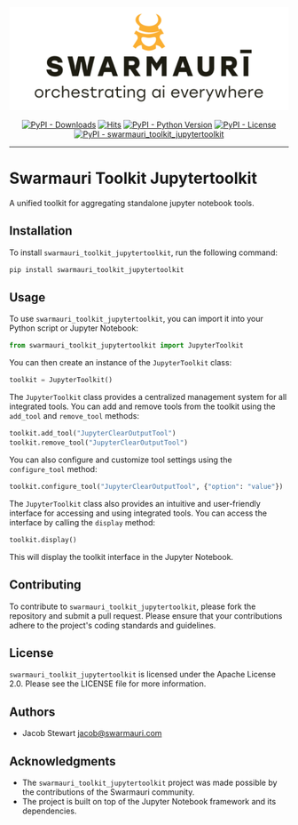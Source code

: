 
![Swarmauri Logo](https://github.com/swarmauri/swarmauri-sdk/blob/3d4d1cfa949399d7019ae9d8f296afba773dfb7f/assets/swarmauri.brand.theme.svg)

<p align="center">
    <a href="https://pypi.org/project/swarmauri_toolkit_jupytertoolkit/">
        <img src="https://img.shields.io/pypi/dm/swarmauri_toolkit_jupytertoolkit" alt="PyPI - Downloads"/></a>
    <a href="https://hits.sh/github.com/swarmauri/swarmauri-sdk/tree/master/pkgs/community/swarmauri_toolkit_jupytertoolkit/">
        <img alt="Hits" src="https://hits.sh/github.com/swarmauri/swarmauri-sdk/tree/master/pkgs/community/swarmauri_toolkit_jupytertoolkit.svg"/></a>
    <a href="https://pypi.org/project/swarmauri_toolkit_jupytertoolkit/">
        <img src="https://img.shields.io/pypi/pyversions/swarmauri_toolkit_jupytertoolkit" alt="PyPI - Python Version"/></a>
    <a href="https://pypi.org/project/swarmauri_toolkit_jupytertoolkit/">
        <img src="https://img.shields.io/pypi/l/swarmauri_toolkit_jupytertoolkit" alt="PyPI - License"/></a>
    <a href="https://pypi.org/project/swarmauri_toolkit_jupytertoolkit/">
        <img src="https://img.shields.io/pypi/v/swarmauri_toolkit_jupytertoolkit?label=swarmauri_toolkit_jupytertoolkit&color=green" alt="PyPI - swarmauri_toolkit_jupytertoolkit"/></a>
</p>

---

# Swarmauri Toolkit Jupytertoolkit

A unified toolkit for aggregating standalone jupyter notebook tools.

## Installation

To install `swarmauri_toolkit_jupytertoolkit`, run the following command:

```bash
pip install swarmauri_toolkit_jupytertoolkit
```

## Usage

To use `swarmauri_toolkit_jupytertoolkit`, you can import it into your Python script or Jupyter Notebook:

```python
from swarmauri_toolkit_jupytertoolkit import JupyterToolkit
```

You can then create an instance of the `JupyterToolkit` class:

```python
toolkit = JupyterToolkit()
```

The `JupyterToolkit` class provides a centralized management system for all integrated tools. You can add and remove tools from the toolkit using the `add_tool` and `remove_tool` methods:

```python
toolkit.add_tool("JupyterClearOutputTool")
toolkit.remove_tool("JupyterClearOutputTool")
```

You can also configure and customize tool settings using the `configure_tool` method:

```python
toolkit.configure_tool("JupyterClearOutputTool", {"option": "value"})
```

The `JupyterToolkit` class also provides an intuitive and user-friendly interface for accessing and using integrated tools. You can access the interface by calling the `display` method:

```python
toolkit.display()
```

This will display the toolkit interface in the Jupyter Notebook.

## Contributing

To contribute to `swarmauri_toolkit_jupytertoolkit`, please fork the repository and submit a pull request. Please ensure that your contributions adhere to the project's coding standards and guidelines.

## License

`swarmauri_toolkit_jupytertoolkit` is licensed under the Apache License 2.0. Please see the LICENSE file for more information.

## Authors

* Jacob Stewart <jacob@swarmauri.com>

## Acknowledgments

* The `swarmauri_toolkit_jupytertoolkit` project was made possible by the contributions of the Swarmauri community.
* The project is built on top of the Jupyter Notebook framework and its dependencies.

